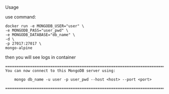 Usage

use command:

    docker run -e MONGODB_USER="user" \
    -e MONGODB_PASS="user_pwd" \
    -e MONGODB_DATABASE="db_name" \
    -d \
    -p 27017:27017 \
    mongo-alpine

then you will see logs in container

    ========================================================================
    You can now connect to this MongoDB server using:

        mongo db_name -u user -p user_pwd --host <host> --port <port>

    ========================================================================

